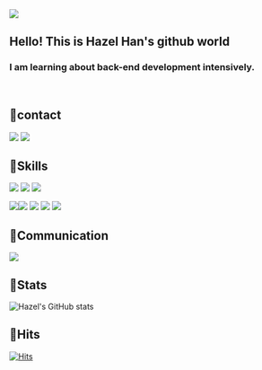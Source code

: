 <img src="https://capsule-render.vercel.app/api?type=Cylinder&color=8e7cc3&height=200&section=header&text=Hazel's%20github&fontSize=90" />
<br>

## Hello! This is Hazel Han's github world

### I am learning about back-end development intensively.</p>
<br>

## 🧸contact
<a href="https://tbxl67-programming.tistory.com/"><img src="https://img.shields.io/badge/Blog-A9BCF5?style=flat-square&logo=GitHub Sponsors&logoColor=white&link=https://tbxl67-programming.tistory.com/"/></a>
<a href="mailto:tbxl67@gmail.com"><img src="https://img.shields.io/badge/Gmail-D0A9F5?style=flat-square&logo=Gmail&logoColor=white&link=mailto:tbxl67@gmail.com"/></a>
<br>

## 👑Skills
<img src="https://img.shields.io/badge/Java-CC6699?style=for-the-badge&logo=Java&logoColor=black"/> <img src="https://img.shields.io/badge/MySql-4479A1?style=for-the-badge&logo=MySql&logoColor=white"/>
<img src="https://img.shields.io/badge/Oracle-F80000?style=for-the-badge&logo=Oracle&logoColor=white"/>

<img src="https://img.shields.io/badge/JavaScript-F7DF1E?style=for-the-badge&logo=JavaScript&logoColor=black"/><img src="https://img.shields.io/badge/React-61DAFB?style=for-the-badge&logo=React&logoColor=black"/>
<img src="https://img.shields.io/badge/Html-E34F26?style=for-the-badge&logo=Html5&logoColor=white"/>
<img src="https://img.shields.io/badge/css-1572B6?style=for-the-badge&logo=Css3&logoColor=white"/>
<img src="https://img.shields.io/badge/sass-CC6699?style=for-the-badge&logo=sass&logoColor=white"/>
<br>

## 🎨Communication
<img src="https://img.shields.io/badge/Slack-4A154B?style=for-the-badge&logo=Slack&logoColor=white"/>
<br>

## 🍒Stats
![Hazel's GitHub stats](https://github-readme-stats.vercel.app/api?username=hazel-han99&theme=midnight-purple)
<br>

## 🤩Hits
[![Hits](https://hits.seeyoufarm.com/api/count/incr/badge.svg?url=https%3A%2F%2Fgithub.com%2Fhazel-han99&count_bg=%239C00E5&title_bg=%23646060&icon=&icon_color=%23E7E7E7&title=hits&edge_flat=true)](https://hits.seeyoufarm.com)
